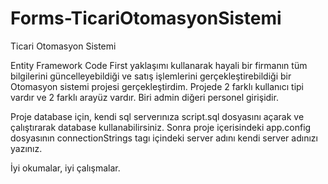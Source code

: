 # Forms-TicariOtomasyonSistemi
 Ticari Otomasyon Sistemi

Entity Framework Code First yaklaşımı kullanarak hayali bir firmanın tüm bilgilerini güncelleyebildiği ve satış işlemlerini gerçekleştirebildiği bir Otomasyon sistemi projesi gerçekleştirdim.
Projede 2 farklı kullanıcı tipi vardır ve 2 farklı arayüz vardır. Biri admin diğeri personel girişidir.

Proje database için, kendi sql serverınıza script.sql dosyasını açarak ve çalıştırarak database kullanabilirsiniz. Sonra proje içerisindeki app.config dosyasının connectionStrings tagı içindeki server adını kendi server adınızı yazınız.

İyi okumalar, iyi çalışmalar.
